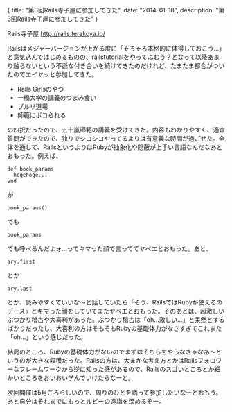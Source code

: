 {
  title: "第3回Rails寺子屋に参加してきた",
  date: "2014-01-18",
  description: "第3回Rails寺子屋に参加してきた"
}

Rails寺子屋 http://rails.terakoya.io/

Railsはメジャーバージョンが上がる度に「そろそろ本格的に体得しておこう...」と意気込んではじめるものの、railstutorialをやってふむう？となって以降あまり触らないという不遜な付き合いを続けてきたのだけれど、たまたま都合がついたのでエイヤッと参加してきた。

* Rails Girlsのやつ
* 一橋大学の講義のつまみ食い
* プルリ道場
* 師範にボコられる

の四択だったので、五十嵐師範の講義を受けてきた。内容もわかりやすく、適宜質問ができたので、独りでシコシコやってるよりは有意義な時間が過ごせた。全体を通して、RailsというよりはRubyが抽象化や隠蔽が上手い言語なんだなあとおもった。例えば、

```
def book_params
  hogehoge...
end
```

が

```
book_params()
```

でも

```
book_params
```

でも呼べるんだよォ...ってキマった顔で言っててヤベエとおもった。あと、

```
ary.first
```

とか

```
ary.last
```

とか、読みやすくていいな〜と話していたら「そう、RailsではRubyが使えるのデース」とキマった顔をしていてまたヤベエとおもった。そのあとは、超激しいぶつかり稽古や大喜利があった。ぶつかり稽古は「oh...激しい...」と呆然とするばかりだったし、大喜利の方はそもそもRubyの基礎体力がなさすぎてこれまた「oh...」という感じだった。

結局のところ、Rubyの基礎体力がないのでまずはそちらをやらなきゃなあ〜というのが大きな収穫だった。Railsの方は、大まかな考え方とかはRailsフォロワーなフレームワークから逆に知った感があるので、Railsのスゴいところとか細かいところをおいおい学んでいけたらなーと。

次回開催は5月ごろらしいので、周りのひとを誘って参加したいなーとおもう。あと自分はそれまでにもっとルビーの造詣を深めるぞー。
